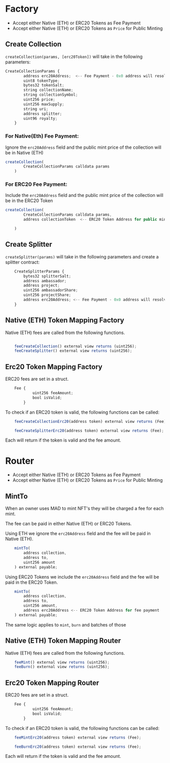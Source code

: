 # Factory

- Accept either Native (ETH) or ERC20 Tokens as Fee Payment
- Accept either Native (ETH) or ERC20 Tokens as `Price` for Public Minting

## Create Collection

`createCollection(params, [erc20Token])` will take in the following parameters:

``` javascript
CreateCollectionParams {
        address erc20Address;  <-- Fee Payment - 0x0 address will resolve to Native (ETH)
        uint8 tokenType;
        bytes32 tokenSalt;
        string collectionName;
        string collectionSymbol;
        uint256 price;
        uint256 maxSupply;
        string uri;
        address splitter;
        uint96 royalty;
    }
```
### For Native(Eth) Fee Payment:

Ignore the `erc20Address` field and the public mint price of the collection will be in Native (ETH)


``` javascript
createCollection(
        CreateCollectionParams calldata params
    )
```

### For ERC20 Fee Payment:

Include the `erc20Address` field and the public mint price of the collection will be in the ERC20 Token

``` javascript
createCollection(
        CreateCollectionParams calldata params,
        address collectionToken  <-- ERC20 Token Address for public minting

    )

```

## Create Splitter

`createSplitter(params)` will take in the following parameters and create a splitter contract:

``` javascript
    CreateSplitterParams {
        bytes32 splitterSalt;
        address ambassador;
        address project;
        uint256 ambassadorShare;
        uint256 projectShare;
        address erc20Address; <-- Fee Payment - 0x0 address will resolve to Native (ETH)
    }
```

## Native (ETH) Token Mapping Factory

Native (ETH) fees are called from the following functions.

``` javascript

    feeCreateCollection() external view returns (uint256);
    feeCreateSplitter() external view returns (uint256);
```

## Erc20 Token Mapping Factory

ERC20 fees are set in a struct.

``` javascript
    Fee {
            uint256 feeAmount;
            bool isValid;
        }
```

To check if an ERC20 token is valid, the following functions can be called:

```javascript 
    feeCreateCollectionErc20(address token) external view returns (Fee);

    feeCreateSplitterErc20(address token) external view returns (Fee);
```
Each will return if the token is valid and the fee amount.

# Router

- Accept either Native (ETH) or ERC20 Tokens as Fee Payment
- Accept either Native (ETH) or ERC20 Tokens as `Price` for Public Minting

## MintTo

When an owner uses MAD to mint NFT's they will be charged a fee for each mint.

The fee can be paid in either Native (ETH) or ERC20 Tokens.

Using ETH we ignore the `erc20Address` field and the fee will be paid in Native (ETH).

``` javascript
    mintTo(
        address collection,
        address to,
        uint256 amount        
    ) external payable;
```

Using ERC20 Tokens we include the `erc20Address` field and the fee will be paid in the ERC20 Token.

``` javascript
    mintTo(
        address collection,
        address to,
        uint256 amount,
        address erc20Address <-- ERC20 Token Address for fee payment
    ) external payable;
```

The same logic applies to `mint`, `burn` and batches of those

## Native (ETH) Token Mapping Router

Native (ETH) fees are called from the following functions.

``` javascript
    feeMint() external view returns (uint256);
    feeBurn() external view returns (uint256);
```

## Erc20 Token Mapping Router

ERC20 fees are set in a struct.

``` javascript
    Fee {
            uint256 feeAmount;
            bool isValid;
        }
```

To check if an ERC20 token is valid, the following functions can be called:

```javascript 
    feeMintErc20(address token) external view returns (Fee);

    feeBurnErc20(address token) external view returns (Fee);
```

Each will return if the token is valid and the fee amount.